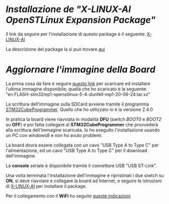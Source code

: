 # *Installazione de "X-LINUX-AI OpenSTLinux Expansion Package"*

Il link da seguire per l'installazione di questo package è il seguente: [X-LINUX-AI](https://wiki.st.com/stm32mpu/wiki/X-LINUX-AI_OpenSTLinux_Expansion_Package#Configure_the_AI_OpenSTLinux_package_repository)

La descrizione del package la si può trovare [qui](https://www.st.com/en/embedded-software/x-linux-ai.html?ecmp=tt17172_gl_enews_aug2020&cid=stmDM32396&bid=333380117&uid=uuVB07gLbgb9q2s894UsErJne1j82j1X5MLBcHlJc00=)

# *Aggiornare l'immagine della Board*
La prima cosa da fare è seguire [questo link](https://wiki.st.com/stm32mpu/wiki/Getting_started/STM32MP1_boards/STM32MP157x-DK2/Let%27s_start/Populate_the_target_and_boot_the_image) per scaricare ed installare l'ultima immagine disponibile; quella che ho scaricato è la seguente: "en.FLASH-stm32mp1-openstlinux-5-4-dunfell-mp1-20-06-24.tar.xz"

La scrittura dell'immagine sulla SDCard avviene tramite il programma [STM32CubeProgrammer](https://www.st.com/en/development-tools/stm32cubeprog.html). Quello che ho utilizzato io è la versione 2.4.0

In pratica la board viene riavviata in modalità **DFU** (switch *BOOT0* e *BOOT2* su **OFF**) e poi fatta collegare al **STM32CubeProgrammer** che provvederà alla scrittura dell'immagine scaricata. Io ho eseguito l'installazione usando un PC con windows8 e non ho avuto problemi. 

La board dovrà essere collegata con un cavo "USB Type A to Type C" per l'alimentazione, ed un cavo "USB Type A to Type C" per il download dell'immagine.

La **console** seriale è disponibile tramite il connettore USB "USB ST-Link".

Una volta terminata l'installazione dell'immagine e ripristinati i due siwtch su **ON**, si deve riavviare e collegare la board ad Internet, e seguire le istruzioni di [X-LINUX-AI](https://wiki.st.com/stm32mpu/wiki/X-LINUX-AI_OpenSTLinux_Expansion_Package#Configure_the_AI_OpenSTLinux_package_repository) per installare il package.

Per il collegamento con il **WiFi** ho seguito [queste indicazioni](https://wiki.somlabs.com/index.php/Connecting_to_WiFi_network_on_VisionSOM-STM32MP1)

